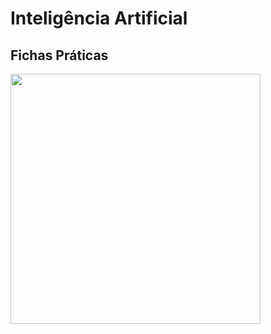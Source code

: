 # Inteligência Artificial
## Fichas Práticas
<div align="left">
    <a href="https://github.com/heyliceeee/IA_FP01">
        <img width=400 align="center" src="https://github-readme-stats.vercel.app/api/pin/?username=heyliceeee&repo=IA_FP01&theme=react" />
    </a>
  <p></p>
</div>
